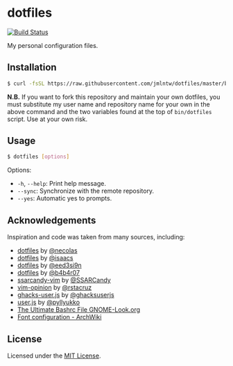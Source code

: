 # dotfiles

[![Build Status](https://travis-ci.org/jmlntw/dotfiles.svg?branch=master)](https://travis-ci.org/jmlntw/dotfiles)

My personal configuration files.

## Installation

```bash
$ curl -fsSL https://raw.githubusercontent.com/jmlntw/dotfiles/master/bin/dotfiles | bash
```

**N.B.** If you want to fork this repository and maintain your own dotfiles, you must substitute my user name and repository name for your own in the above command and the two variables found at the top of `bin/dotfiles` script. Use at your own risk.

## Usage

```bash
$ dotfiles [options]
```

Options:

* `-h`, `--help`: Print help message.
* `--sync`: Synchronize with the remote repository.
* `--yes`: Automatic yes to prompts.

## Acknowledgements

Inspiration and code was taken from many sources, including:

* [dotfiles](https://github.com/necolas/dotfiles) by [@necolas](https://github.com/necolas)
* [dotfiles](https://github.com/isaacs/dotfiles) by [@isaacs](https://github.com/isaacs)
* [dotfiles](https://github.com/eed3si9n/dotfiles) by [@eed3si9n](https://github.com/eed3si9n)
* [dotfiles](https://github.com/b4b4r07/dotfiles) by [@b4b4r07](https://github.com/b4b4r07)
* [ssarcandy-vim](https://github.com/SSARCandy/ssarcandy-vim) by [@SSARCandy](https://github.com/SSARCandy)
* [vim-opinion](https://github.com/rstacruz/vim-opinion) by [@rstacruz](https://github.com/rstacruz)
* [ghacks-user.js](https://github.com/ghacksuserjs/ghacks-user.js) by [@ghacksuserjs](https://github.com/ghacksuserjs)
* [user.js](https://github.com/pyllyukko/user.js) by [@pyllyukko](https://github.com/pyllyukko)
* [The Ultimate Bashrc File GNOME-Look.org](https://gnome-look.org/content/show.php/Ultimate+Bashrc+File?content=129746)
* [Font configuration - ArchWiki](https://wiki.archlinux.org/index.php/font_configuration)

## License

Licensed under the [MIT License](LICENSE.md).
